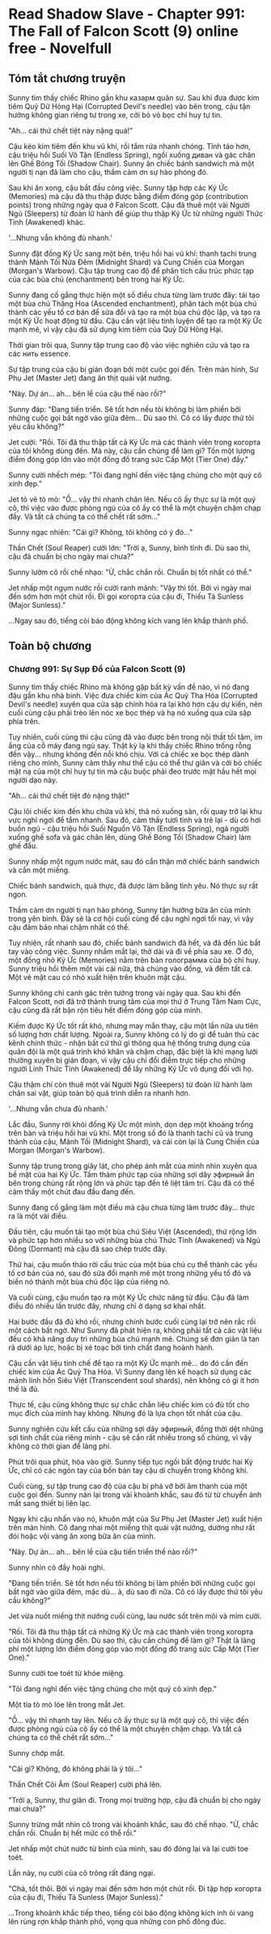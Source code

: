 # Read Shadow Slave - Chapter 991: The Fall of Falcon Scott (9) online free - Novelfull

## Tóm tắt chương truyện

Sunny tìm thấy chiếc Rhino gần khu казарм quân sự. Sau khi đưa được kim tiêm Quỷ Dữ Hỏng Hại (Corrupted Devil's needle) vào bên trong, cậu tận hưởng không gian riêng tư trong xe, cởi bỏ vỏ bọc chỉ huy tự tin.

"Ah... cái thứ chết tiệt này nặng quá!"

Cậu kéo kim tiêm đến khu vũ khí, rồi tắm rửa nhanh chóng. Tỉnh táo hơn, cậu triệu hồi Suối Vô Tận (Endless Spring), ngồi xuống диван và gác chân lên Ghế Bóng Tối (Shadow Chair). Sunny ăn chiếc bánh sandwich mà một người tị nạn đã làm cho cậu, thầm cảm ơn sự hào phóng đó.

Sau khi ăn xong, cậu bắt đầu công việc. Sunny tập hợp các Ký Ức (Memories) mà cậu đã thu thập được bằng điểm đóng góp (contribution points) trong những ngày qua ở Falcon Scott. Cậu đã thuê một vài Người Ngủ (Sleepers) từ đoàn lữ hành để giúp thu thập Ký Ức từ những người Thức Tỉnh (Awakened) khác.

'...Nhưng vẫn không đủ nhanh.'

Sunny đặt đống Ký Ức sang một bên, triệu hồi hai vũ khí: thanh tachi trung thành Mảnh Tối Nửa Đêm (Midnight Shard) và Cung Chiến của Morgan (Morgan's Warbow). Cậu tập trung cao độ để phân tích cấu trúc phức tạp của các bùa chú (enchantment) bên trong hai Ký Ức.

Sunny đang cố gắng thực hiện một số điều chưa từng làm trước đây: tái tạo một bùa chú Thăng Hoa (Ascended enchantment), phân tách một bùa chú thành các yếu tố cơ bản để sửa đổi và tạo ra một bùa chú độc lập, và tạo ra một Ký Ức hoạt động từ đầu. Cậu cần vật liệu tinh luyện để tạo ra một Ký Ức mạnh mẽ, vì vậy cậu đã sử dụng kim tiêm của Quỷ Dữ Hỏng Hại.

Thời gian trôi qua, Sunny tập trung cao độ vào việc nghiên cứu và tạo ra các нить essence.

Sự tập trung của cậu bị gián đoạn bởi một cuộc gọi đến. Trên màn hình, Sư Phụ Jet (Master Jet) đang ăn thịt quái vật nướng.

"Này. Dự án... ah... bên lề của cậu thế nào rồi?"

Sunny đáp: "Đang tiến triển. Sẽ tốt hơn nếu tôi không bị làm phiền bởi những cuộc gọi bất ngờ vào giữa đêm... Dù sao thì. Cô có lấy được thứ tôi yêu cầu không?"

Jet cười: "Rồi. Tôi đã thu thập tất cả Ký Ức mà các thành viên trong когорта của tôi không dùng đến. Mà này, cậu cần chúng để làm gì? Tốn một lượng điểm đóng góp lớn vào một đống đồ trang sức Cấp Một (Tier One) đấy."

Sunny cười nhếch mép: "Tôi đang nghĩ đến việc tặng chúng cho một quý cô xinh đẹp."

Jet tỏ vẻ tò mò: "Ồ... vậy thì nhanh chân lên. Nếu cô ấy thực sự là một quý cô, thì việc vào được phòng ngủ của cô ấy có thể là một chuyện chậm chạp đấy. Và tất cả chúng ta có thể chết rất sớm..."

Sunny ngạc nhiên: "Cái gì? Không, tôi không có ý đó..."

Thần Chết (Soul Reaper) cười lớn: "Trời ạ, Sunny, bình tĩnh đi. Dù sao thì, cậu đã chuẩn bị cho ngày mai chưa?"

Sunny lườm cô rồi chế nhạo: "Ừ, chắc chắn rồi. Chuẩn bị tốt nhất có thể."

Jet nhấp một ngụm nước rồi cười ranh mãnh: "Vậy thì tốt. Bởi vì ngày mai đến sớm hơn một chút rồi. Đi gọi когорта của cậu đi, Thiếu Tá Sunless (Major Sunless)."

...Ngay sau đó, tiếng còi báo động không kích vang lên khắp thành phố.

## Toàn bộ chương

### Chương 991: Sự Sụp Đổ của Falcon Scott (9)

Sunny tìm thấy chiếc Rhino mà không gặp bất kỳ vấn đề nào, vì nó đang đậu gần khu nhà binh. Việc đưa chiếc kim của Ác Quỷ Tha Hóa (Corrupted Devil's needle) xuyên qua cửa sập chính hóa ra lại khó hơn cậu dự kiến, nên cuối cùng cậu phải trèo lên nóc xe bọc thép và hạ nó xuống qua cửa sập phía trên.

Tuy nhiên, cuối cùng thì cậu cũng đã vào được bên trong nội thất tối tăm, im ắng của cỗ máy đang ngủ say. Thật kỳ lạ khi thấy chiếc Rhino trống rỗng đến vậy... nhưng không đến nỗi khó chịu. Với cả chiếc xe bọc thép dành riêng cho mình, Sunny cảm thấy như thể cậu có thể thư giãn và cởi bỏ chiếc mặt nạ của một chỉ huy tự tin mà cậu buộc phải đeo trước mặt hầu hết mọi người dạo này.

"Ah... cái thứ chết tiệt đó nặng thật!"

Cậu lôi chiếc kim đến khu chứa vũ khí, thả nó xuống sàn, rồi quay trở lại khu vực nghỉ ngơi để tắm nhanh. Sau đó, cảm thấy tươi tỉnh và trẻ lại - dù có hơi buồn ngủ - cậu triệu hồi Suối Nguồn Vô Tận (Endless Spring), ngả người xuống ghế sofa và gác chân lên, dùng Ghế Bóng Tối (Shadow Chair) làm ghế đẩu.

Sunny nhấp một ngụm nước mát, sau đó cẩn thận mở chiếc bánh sandwich và cắn một miếng.

Chiếc bánh sandwich, quả thực, đã được làm bằng tình yêu. Nó thực sự rất ngon.

Thầm cảm ơn người tị nạn hào phóng, Sunny tận hưởng bữa ăn của mình trong yên bình. Đây sẽ là cơ hội cuối cùng để cậu nghỉ ngơi tối nay, vì vậy cậu đảm bảo nhai chậm nhất có thể.

Tuy nhiên, rất nhanh sau đó, chiếc bánh sandwich đã hết, và đã đến lúc bắt tay vào công việc. Sunny nhắm mắt lại, thở dài và đi về phía sau xe. Ở đó, một đống nhỏ Ký Ức (Memories) nằm trên bàn голограмма của bộ chỉ huy. Sunny triệu hồi thêm một vài cái nữa, thả chúng vào đống, và đếm tất cả. Một vẻ mặt cau có nhỏ xuất hiện trên khuôn mặt cậu.

Sunny không chỉ canh gác trên tường trong vài ngày qua. Sau khi đến Falcon Scott, nơi đã trở thành trung tâm của mọi thứ ở Trung Tâm Nam Cực, cậu cũng đã rất bận rộn tiêu hết điểm đóng góp của mình.

Kiếm được Ký Ức tốt rất khó, nhưng may mắn thay, cậu một lần nữa ưu tiên số lượng hơn chất lượng. Ngoài ra, Sunny không có lý do gì để tuân thủ các kênh chính thức - nhận bất cứ thứ gì thông qua hệ thống trưng dụng của quân đội là một quá trình khó khăn và chậm chạp, đặc biệt là khi mạng lưới thường xuyên bị gián đoạn, vì vậy cậu chỉ đổi điểm trực tiếp cho những người Lính Thức Tỉnh (Awakened) để lấy những Ký Ức vô dụng đối với họ.

Cậu thậm chí còn thuê một vài Người Ngủ (Sleepers) từ đoàn lữ hành làm chân sai vặt, giúp toàn bộ quá trình diễn ra nhanh hơn.

'...Nhưng vẫn chưa đủ nhanh.'

Lắc đầu, Sunny rời khỏi đống Ký Ức một mình, dọn dẹp một khoảng trống trên bàn và triệu hồi hai vũ khí. Một trong số đó là thanh tachi cũ và trung thành của cậu, Mảnh Tối (Midnight Shard), và cái còn lại là Cung Chiến của Morgan (Morgan's Warbow).

Sunny tập trung trong giây lát, cho phép ánh mắt của mình nhìn xuyên qua bề mặt của hai Ký Ức. Tấm thảm phức tạp của những sợi dây эфирный ẩn bên trong chúng rất rộng lớn và phức tạp đến tê liệt tâm trí. Cậu đã có thể cảm thấy một chút đau đầu đang đến.

Sunny đang cố gắng làm một điều mà cậu chưa từng làm trước đây... thực ra là một vài điều.

Đầu tiên, cậu muốn tái tạo một bùa chú Siêu Việt (Ascended), thứ rộng lớn và phức tạp hơn nhiều so với những bùa chú Thức Tỉnh (Awakened) và Ngủ Đông (Dormant) mà cậu đã sao chép trước đây.

Thứ hai, cậu muốn tháo rời cấu trúc của một bùa chú cụ thể thành các yếu tố cơ bản của nó, sau đó sửa đổi mạnh mẽ một trong những yếu tố đó và biến nó thành một bùa chú độc lập của riêng nó.

Và cuối cùng, cậu muốn tạo ra một Ký Ức chức năng từ đầu. Cậu đã làm điều đó nhiều lần trước đây, nhưng chỉ ở dạng sơ khai nhất.

Hai bước đầu đã đủ khó rồi, nhưng chính bước cuối cùng lại trở nên rắc rối một cách bất ngờ. Như Sunny đã phát hiện ra, không phải tất cả các vật liệu đều có khả năng duy trì những bùa chú mạnh mẽ. Chúng sẽ đơn giản là tan rã dưới áp lực, hoặc bị xé toạc bởi tinh chất đang hoành hành.

Cậu cần vật liệu tinh chế để tạo ra một Ký Ức mạnh mẽ... do đó cần đến chiếc kim của Ác Quỷ Tha Hóa. Vì Sunny đang lên kế hoạch sử dụng các mảnh linh hồn Siêu Việt (Transcendent soul shards), nên không có gì ít hơn thế là đủ.

Thực tế, cậu cũng không thực sự chắc chắn liệu chiếc kim có đủ tốt cho mục đích của mình hay không. Nhưng đó là lựa chọn tốt nhất của cậu.

Sunny nghiên cứu kết cấu của những sợi dây эфирный, đồng thời dệt những sợi tinh chất của riêng mình - cậu sẽ cần rất nhiều trong số chúng, vì vậy không có thời gian để lãng phí.

Phút trôi qua phút, hòa vào giờ. Sunny tiếp tục ngồi bất động trước hai Ký Ức, chỉ có các ngón tay của bốn bàn tay cậu di chuyển trong không khí.

Cuối cùng, sự tập trung cao độ của cậu bị phá vỡ bởi âm thanh của một cuộc gọi đến. Sunny nán lại trong vài khoảnh khắc, sau đó từ từ chuyển ánh mắt sang thiết bị liên lạc.

Ngay khi cậu nhấn vào nó, khuôn mặt của Sư Phụ Jet (Master Jet) xuất hiện trên màn hình. Cô đang nhai một miếng thịt quái vật nướng, dường như rất đói hoặc vội vàng ăn xong bữa ăn của mình.

"Này. Dự án... ah... bên lề của cậu tiến triển thế nào rồi?"

Sunny nhìn cô đầy hoài nghi.

"Đang tiến triển. Sẽ tốt hơn nếu tôi không bị làm phiền bởi những cuộc gọi bất ngờ vào giữa đêm, mặc dù... à, dù sao đi nữa. Cô có lấy được thứ tôi yêu cầu không?"

Jet vừa nuốt miếng thịt nướng cuối cùng, lau nước sốt trên môi và mỉm cười.

"Rồi. Tôi đã thu thập tất cả những Ký Ức mà các thành viên trong когорта của tôi không dùng đến. Dù sao thì, cậu cần chúng để làm gì? Thật là lãng phí một lượng lớn điểm đóng góp vào một đống đồ trang sức Cấp Một (Tier One)."

Sunny cười toe toét từ khóe miệng.

"Tôi đang nghĩ đến việc tặng chúng cho một quý cô xinh đẹp."

Một tia tò mò lóe lên trong mắt Jet.

"Ồ... vậy thì nhanh tay lên. Nếu cô ấy thực sự là một quý cô, thì việc đến được phòng ngủ của cô ấy có thể là một chuyện chậm chạp. Và tất cả chúng ta có thể chết rất sớm..."

Sunny chớp mắt.

"Cái gì? Không, đó không phải là ý tôi..."

Thần Chết Cõi Âm (Soul Reaper) cười phá lên.

"Trời ạ, Sunny, thư giãn đi. Trong mọi trường hợp, cậu đã chuẩn bị cho ngày mai chưa?"

Sunny trừng mắt nhìn cô trong vài khoảnh khắc, sau đó chế nhạo. "Ừ, chắc chắn rồi. Chuẩn bị hết mức có thể rồi."

Jet nhấp một chút nước từ bình của mình, sau đó đóng lại và lại cười toe toét.

Lần này, nụ cười của cô trông rất đáng ngại.

"Chà, tốt thôi. Bởi vì ngày mai đến sớm hơn một chút rồi. Đi tập hợp когорта của cậu đi, Thiếu Tá Sunless (Major Sunless)."

...Trong khoảnh khắc tiếp theo, tiếng còi báo động không kích inh ỏi vang lên rùng rợn khắp thành phố, vọng qua những con phố đông đúc.